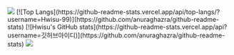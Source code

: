 <img src="https://capsule-render.vercel.app/api?type=waving&color=BDBDC8&height=150&section=header" />
[![Top Langs](https://github-readme-stats.vercel.app/api/top-langs/?username=Hwisu-99)](https://github.com/anuraghazra/github-readme-stats)
[![Hwisu's GitHub stats](https://github-readme-stats.vercel.app/api?username=깃허브아이디)](https://github.com/anuraghazra/github-readme-stats)
<img src="https://capsule-render.vercel.app/api?type=waving&color=BDBDC8&height=150&section=footer" />
